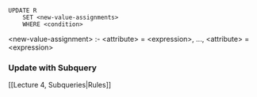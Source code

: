 ```
UPDATE R
	SET <new-value-assignments>
	WHERE <condition>
```

\<new-value-assignment> :- \<attribute> = \<expression>, ...,  \<attribute> = \<expression>

### Update with Subquery

[[Lecture 4, Subqueries|Rules]]




